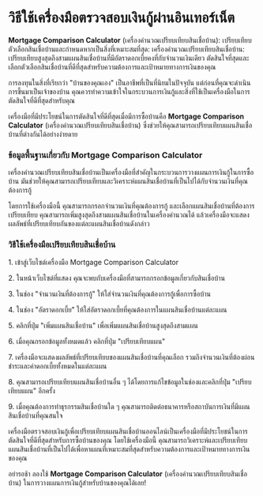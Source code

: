 วิธีใช้เครื่องมือตรวจสอบเงินกู้ผ่านอินเทอร์เน็ต
===============================================

**Mortgage Comparison Calculator** (เครื่องคำนวณเปรียบเทียบสินเชื่อบ้าน): เปรียบเทียบตัวเลือกสินเชื่อบ้านและกำหนดหากเป็นสิ่งที่เหมาะสมที่สุด: เครื่องคำนวณเปรียบเทียบสินเชื่อบ้าน: เปรียบเทียบสูงสุดถึงสามแผนสินเชื่อบ้านที่มีอัตราดอกเบี้ยคงที่กับจำนวนเงินเดียว ตัดสินใจที่สุดและเลือกตัวเลือกสินเชื่อบ้านที่ดีที่สุดสำหรับความต้องการและเป้าหมายทางการเงินของคุณ

การลงทุนในสิ่งที่เรียกว่า "บ้านของคุณเอง" เป็นอาชีพที่เป็นที่นิยมในปัจจุบัน แต่ก่อนที่คุณจะดำเนินการขึ้นมาเป็นเจ้าของบ้าน คุณควรทำความเข้าใจในกระบวนการเงินกู้และสิ่งที่ใช้เป็นเครื่องมือในการตัดสินใจที่ดีที่สุดสำหรับคุณ

เครื่องมือที่มีประโยชน์ในการตัดสินใจที่ดีที่สุดเมื่อมีการซื้อบ้านคือ **Mortgage Comparison Calculator** (เครื่องคำนวณเปรียบเทียบสินเชื่อบ้าน) ซึ่งช่วยให้คุณสามารถเปรียบเทียบแผนสินเชื่อบ้านที่ต่างกันได้อย่างง่ายดาย

### ข้อมูลพื้นฐานเกี่ยวกับ Mortgage Comparison Calculator

เครื่องคำนวณเปรียบเทียบสินเชื่อบ้านเป็นเครื่องมือที่สำคัญในกระบวนการวางแผนการเงินกู้ในการซื้อบ้าน มันช่วยให้คุณสามารถเปรียบเทียบและวิเคราะห์แผนสินเชื่อบ้านที่เป็นไปได้กับจำนวนเงินที่คุณต้องการกู้

โดยการใช้เครื่องมือนี้ คุณสามารถกรอกจำนวนเงินที่คุณต้องการกู้ และเลือกแผนสินเชื่อบ้านที่ต้องการเปรียบเทียบ คุณสามารถเพิ่มสูงสุดถึงสามแผนสินเชื่อบ้านในเครื่องคำนวณได้ แล้วเครื่องมือจะแสดงผลลัพธ์ที่เปรียบเทียบกันของแต่ละแผนสินเชื่อบ้านดังกล่าว

### วิธีใช้เครื่องมือเปรียบเทียบสินเชื่อบ้าน

1\. เข้าสู่เว็บไซต์เครื่องมือ Mortgage Comparison Calculator

2\. ในหน้าเว็บไซต์ที่แสดง คุณจะพบกับเครื่องมือที่สามารถกรอกข้อมูลเกี่ยวกับสินเชื่อบ้าน

3\. ในช่อง "จำนวนเงินที่ต้องการกู้" ให้ใส่จำนวนเงินที่คุณต้องการกู้เพื่อการซื้อบ้าน

4\. ในช่อง "อัตราดอกเบี้ย" ให้ใส่อัตราดอกเบี้ยที่คุณต้องการในแผนสินเชื่อบ้านแต่ละแผน

5\. คลิกที่ปุ่ม "เพิ่มแผนสินเชื่อบ้าน" เพื่อเพิ่มแผนสินเชื่อบ้านสูงสุดถึงสามแผน

6\. เมื่อคุณกรอกข้อมูลทั้งหมดแล้ว คลิกที่ปุ่ม "เปรียบเทียบแผน"

7\. เครื่องมือจะแสดงผลลัพธ์ที่เปรียบเทียบของแผนสินเชื่อบ้านที่คุณเลือก รวมถึงจำนวนเงินที่ต้องผ่อนชำระและค่าดอกเบี้ยทั้งหมดในแต่ละแผน

8\. คุณสามารถเปรียบเทียบแผนสินเชื่อบ้านอื่น ๆ ได้โดยการแก้ไขข้อมูลในช่องและคลิกที่ปุ่ม "เปรียบเทียบแผน" อีกครั้ง

9\. เมื่อคุณต้องการทำธุรกรรมสินเชื่อบ้านใด ๆ คุณสามารถติดต่อธนาคารหรือสถาบันการเงินที่มีแผนสินเชื่อบ้านที่คุณสนใจ

เครื่องมือตรวจสอบเงินกู้เพื่อเปรียบเทียบแผนสินเชื่อบ้านออนไลน์เป็นเครื่องมือที่มีประโยชน์ในการตัดสินใจที่ดีที่สุดสำหรับการซื้อบ้านของคุณ โดยใช้เครื่องมือนี้ คุณสามารถวิเคราะห์และเปรียบเทียบแผนสินเชื่อบ้านที่เป็นไปได้เพื่อหาแผนที่เหมาะสมที่สุดสำหรับความต้องการและเป้าหมายทางการเงินของคุณ

อย่ารอช้า ลองใช้ **Mortgage Comparison Calculator** (เครื่องคำนวณเปรียบเทียบสินเชื่อบ้าน) ในการวางแผนการเงินกู้สำหรับบ้านของคุณได้เลย!